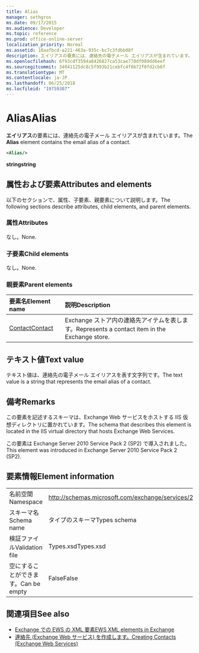 ```yaml
---
title: Alias
manager: sethgros
ms.date: 09/17/2015
ms.audience: Developer
ms.topic: reference
ms.prod: office-online-server
localization_priority: Normal
ms.assetid: 18aafbcd-a221-463a-935c-bc7c3fdbb08f
description: エイリアスの要素には、連絡先の電子メール エイリアスが含まれています。
ms.openlocfilehash: 6f93cdf3594a8426827ca53cae770df089dd6eef
ms.sourcegitcommit: 34041125dc8c5f993b21cebfc4f8b72f0fd2cb6f
ms.translationtype: MT
ms.contentlocale: ja-JP
ms.lasthandoff: 06/25/2018
ms.locfileid: "19759307"
---
```

# <a name="alias"></a><span data-ttu-id="90887-103">Alias</span><span class="sxs-lookup"><span data-stu-id="90887-103">Alias</span></span>

<span data-ttu-id="90887-104">**エイリアス**の要素には、連絡先の電子メール エイリアスが含まれています。</span><span class="sxs-lookup"><span data-stu-id="90887-104">The **Alias** element contains the email alias of a contact.</span></span> 
  
```XML
<Alias/>
```

 <span data-ttu-id="90887-105">**string**</span><span class="sxs-lookup"><span data-stu-id="90887-105">**string**</span></span>
## <a name="attributes-and-elements"></a><span data-ttu-id="90887-106">属性および要素</span><span class="sxs-lookup"><span data-stu-id="90887-106">Attributes and elements</span></span>

<span data-ttu-id="90887-107">以下のセクションで、属性、子要素、親要素について説明します。</span><span class="sxs-lookup"><span data-stu-id="90887-107">The following sections describe attributes, child elements, and parent elements.</span></span>
  
### <a name="attributes"></a><span data-ttu-id="90887-108">属性</span><span class="sxs-lookup"><span data-stu-id="90887-108">Attributes</span></span>

<span data-ttu-id="90887-109">なし。</span><span class="sxs-lookup"><span data-stu-id="90887-109">None.</span></span>
  
### <a name="child-elements"></a><span data-ttu-id="90887-110">子要素</span><span class="sxs-lookup"><span data-stu-id="90887-110">Child elements</span></span>

<span data-ttu-id="90887-111">なし。</span><span class="sxs-lookup"><span data-stu-id="90887-111">None.</span></span>
  
### <a name="parent-elements"></a><span data-ttu-id="90887-112">親要素</span><span class="sxs-lookup"><span data-stu-id="90887-112">Parent elements</span></span>

|<span data-ttu-id="90887-113">**要素名**</span><span class="sxs-lookup"><span data-stu-id="90887-113">**Element name**</span></span>|<span data-ttu-id="90887-114">**説明**</span><span class="sxs-lookup"><span data-stu-id="90887-114">**Description**</span></span>|
|:-----|:-----|
|[<span data-ttu-id="90887-115">Contact</span><span class="sxs-lookup"><span data-stu-id="90887-115">Contact</span></span>](contact.md) <br/> |<span data-ttu-id="90887-116">Exchange ストア内の連絡先アイテムを表します。</span><span class="sxs-lookup"><span data-stu-id="90887-116">Represents a contact item in the Exchange store.</span></span>  <br/> |
   
## <a name="text-value"></a><span data-ttu-id="90887-117">テキスト値</span><span class="sxs-lookup"><span data-stu-id="90887-117">Text value</span></span>

<span data-ttu-id="90887-118">テキスト値は、連絡先の電子メール エイリアスを表す文字列です。</span><span class="sxs-lookup"><span data-stu-id="90887-118">The text value is a string that represents the email alias of a contact.</span></span>
  
## <a name="remarks"></a><span data-ttu-id="90887-119">備考</span><span class="sxs-lookup"><span data-stu-id="90887-119">Remarks</span></span>

<span data-ttu-id="90887-120">この要素を記述するスキーマは、Exchange Web サービスをホストする IIS 仮想ディレクトリに置かれています。</span><span class="sxs-lookup"><span data-stu-id="90887-120">The schema that describes this element is located in the IIS virtual directory that hosts Exchange Web Services.</span></span>
  
<span data-ttu-id="90887-121">この要素は Exchange Server 2010 Service Pack 2 (SP2) で導入されました。</span><span class="sxs-lookup"><span data-stu-id="90887-121">This element was introduced in Exchange Server 2010 Service Pack 2 (SP2).</span></span>
  
## <a name="element-information"></a><span data-ttu-id="90887-122">要素情報</span><span class="sxs-lookup"><span data-stu-id="90887-122">Element information</span></span>

|||
|:-----|:-----|
|<span data-ttu-id="90887-123">名前空間</span><span class="sxs-lookup"><span data-stu-id="90887-123">Namespace</span></span>  <br/> |http://schemas.microsoft.com/exchange/services/2006/types  <br/> |
|<span data-ttu-id="90887-124">スキーマ名</span><span class="sxs-lookup"><span data-stu-id="90887-124">Schema name</span></span>  <br/> |<span data-ttu-id="90887-125">タイプのスキーマ</span><span class="sxs-lookup"><span data-stu-id="90887-125">Types schema</span></span>  <br/> |
|<span data-ttu-id="90887-126">検証ファイル</span><span class="sxs-lookup"><span data-stu-id="90887-126">Validation file</span></span>  <br/> |<span data-ttu-id="90887-127">Types.xsd</span><span class="sxs-lookup"><span data-stu-id="90887-127">Types.xsd</span></span>  <br/> |
|<span data-ttu-id="90887-128">空にすることができます。</span><span class="sxs-lookup"><span data-stu-id="90887-128">Can be empty</span></span>  <br/> |<span data-ttu-id="90887-129">False</span><span class="sxs-lookup"><span data-stu-id="90887-129">False</span></span>  <br/> |
   
## <a name="see-also"></a><span data-ttu-id="90887-130">関連項目</span><span class="sxs-lookup"><span data-stu-id="90887-130">See also</span></span>

- [<span data-ttu-id="90887-131">Exchange での EWS の XML 要素</span><span class="sxs-lookup"><span data-stu-id="90887-131">EWS XML elements in Exchange</span></span>](ews-xml-elements-in-exchange.md)
- [<span data-ttu-id="90887-132">連絡先 (Exchange Web サービス) を作成します。</span><span class="sxs-lookup"><span data-stu-id="90887-132">Creating Contacts (Exchange Web Services)</span></span>](http://msdn.microsoft.com/library/4845917e-70d1-481c-bbd7-011ec6571789%28Office.15%29.aspx)

